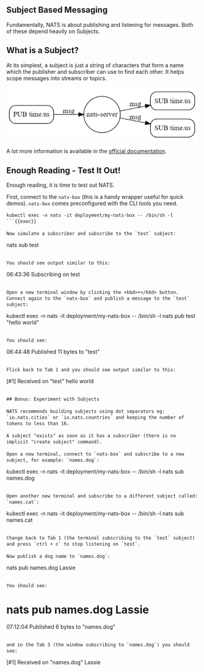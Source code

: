 ## Subject Based Messaging

Fundamentally, NATS is about publishing and listening for messages. Both of these depend heavily on Subjects.

## What is a Subject?
At its simplest, a subject is just a string of characters that form a name which the publisher and subscriber can use to find each other. It helps scope messages into streams or topics.

![subject based messaging](./assets/images/subject-based-messaging-1.png)

A lot more information is available in the [official documentation](https://docs.nats.io/nats-concepts/subjects).

## Enough Reading - Test It Out!

Enough reading, it is time to test out NATS.

First, connect to the `nats-box` (this is a handy wrapper useful for quick demos). `nats-box` comes preconfigured with the CLI tools you need.

```
kubectl exec -n nats -it deployment/my-nats-box -- /bin/sh -l
```{{exec}}

Now simulate a subscriber and subscribe to the `test` subject:

```
nats sub test
```{{exec}}

You should see output similar to this:

```
06:43:36 Subscribing on test
```{{}}

Open a new terminal window by clicking the <kbd>+</kbd> button. Connect again to the `nats-box` and publish a message to the `test` subject:

```
kubectl exec -n nats -it deployment/my-nats-box -- /bin/sh -l
nats pub test "hello world"
```{{exec}}

You should see:

```
06:44:48 Published 11 bytes to "test"
```{{}}

Flick back to Tab 1 and you should see output similar to this:

```
[#1] Received on "test"
hello world
```{{}}

## Bonus: Experiment with Subjects

NATS recommends building subjects using dot separators eg: `io.nats.cities` or `io.nats.countries` and keeping the number of tokens to less than 16.

A subject "exists" as soon as it has a subscriber (there is no implicit "create subject" command).

Open a new terminal, connect to `nats-box` and subscribe to a new subject, for example: `names.dog`:

```
kubectl exec -n nats -it deployment/my-nats-box -- /bin/sh -l
nats sub names.dog
```{{exec}}

Open another new terminal and subscribe to a different subject called: `names.cat`:

```
kubectl exec -n nats -it deployment/my-nats-box -- /bin/sh -l
nats sub names.cat
```{{exec}}

Change back to Tab 1 (the terminal subscribing to the `test` subject) and press `ctrl + c` to stop listening on `test`.

Now publish a dog name to `names.dog`:
```
nats pub names.dog Lassie
```{{exec interrupt}}

You should see:

```
# nats pub names.dog Lassie
07:12:04 Published 6 bytes to "names.dog"
```{{}}

and in the Tab 3 (the window subscribing to `names.dog`) you should see:

```
[#1] Received on "names.dog"
Lassie
```{{}}